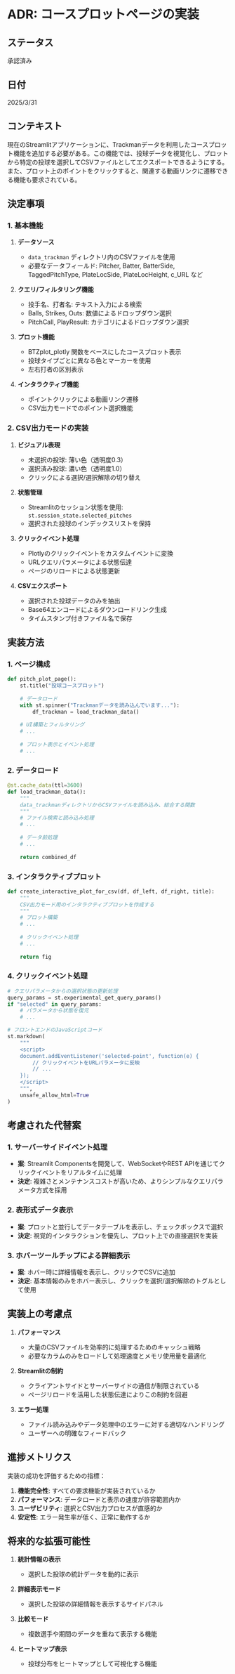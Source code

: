 # ADR: コースプロットページの実装

## ステータス

承認済み

## 日付

2025/3/31

## コンテキスト

現在のStreamlitアプリケーションに、Trackmanデータを利用したコースプロット機能を追加する必要がある。この機能では、投球データを視覚化し、プロットから特定の投球を選択してCSVファイルとしてエクスポートできるようにする。また、プロット上のポイントをクリックすると、関連する動画リンクに遷移できる機能も要求されている。

## 決定事項

### 1. 基本機能

1. **データソース**
   - `data_trackman` ディレクトリ内のCSVファイルを使用
   - 必要なデータフィールド: Pitcher, Batter, BatterSide, TaggedPitchType, PlateLocSide, PlateLocHeight, c_URL など

2. **クエリ/フィルタリング機能**
   - 投手名、打者名: テキスト入力による検索
   - Balls, Strikes, Outs: 数値によるドロップダウン選択
   - PitchCall, PlayResult: カテゴリによるドロップダウン選択

3. **プロット機能**
   - BTZplot_plotly 関数をベースにしたコースプロット表示
   - 投球タイプごとに異なる色とマーカーを使用
   - 左右打者の区別表示

4. **インタラクティブ機能**
   - ポイントクリックによる動画リンク遷移
   - CSV出力モードでのポイント選択機能

### 2. CSV出力モードの実装

1. **ビジュアル表現**
   - 未選択の投球: 薄い色（透明度0.3）
   - 選択済み投球: 濃い色（透明度1.0）
   - クリックによる選択/選択解除の切り替え

2. **状態管理**
   - Streamlitのセッション状態を使用: `st.session_state.selected_pitches`
   - 選択された投球のインデックスリストを保持

3. **クリックイベント処理**
   - Plotlyのクリックイベントをカスタムイベントに変換
   - URLクエリパラメータによる状態伝達
   - ページのリロードによる状態更新

4. **CSVエクスポート**
   - 選択された投球データのみを抽出
   - Base64エンコードによるダウンロードリンク生成
   - タイムスタンプ付きファイル名で保存

## 実装方法

### 1. ページ構成

```python
def pitch_plot_page():
    st.title("投球コースプロット")
    
    # データロード
    with st.spinner("Trackmanデータを読み込んでいます..."):
        df_trackman = load_trackman_data()
    
    # UI構築とフィルタリング
    # ...
    
    # プロット表示とイベント処理
    # ...
```

### 2. データロード

```python
@st.cache_data(ttl=3600)
def load_trackman_data():
    """
    data_trackmanディレクトリからCSVファイルを読み込み、結合する関数
    """
    # ファイル検索と読み込み処理
    # ...
    
    # データ前処理
    # ...
    
    return combined_df
```

### 3. インタラクティブプロット

```python
def create_interactive_plot_for_csv(df, df_left, df_right, title):
    """
    CSV出力モード用のインタラクティブプロットを作成する
    """
    # プロット構築
    # ...
    
    # クリックイベント処理
    # ...
    
    return fig
```

### 4. クリックイベント処理

```python
# クエリパラメータからの選択状態の更新処理
query_params = st.experimental_get_query_params()
if "selected" in query_params:
    # パラメータから状態を復元
    # ...

# フロントエンドのJavaScriptコード
st.markdown(
    """
    <script>
    document.addEventListener('selected-point', function(e) {
        // クリックイベントをURLパラメータに反映
        // ...
    });
    </script>
    """,
    unsafe_allow_html=True
)
```

## 考慮された代替案

### 1. サーバーサイドイベント処理

- **案**: Streamlit Componentsを開発して、WebSocketやREST APIを通じてクリックイベントをリアルタイムに処理
- **決定**: 複雑さとメンテナンスコストが高いため、よりシンプルなクエリパラメータ方式を採用

### 2. 表形式データ表示

- **案**: プロットと並行してデータテーブルを表示し、チェックボックスで選択
- **決定**: 視覚的インタラクションを優先し、プロット上での直接選択を実装

### 3. ホバーツールチップによる詳細表示

- **案**: ホバー時に詳細情報を表示し、クリックでCSVに追加
- **決定**: 基本情報のみをホバー表示し、クリックを選択/選択解除のトグルとして使用

## 実装上の考慮点

1. **パフォーマンス**
   - 大量のCSVファイルを効率的に処理するためのキャッシュ戦略
   - 必要なカラムのみをロードして処理速度とメモリ使用量を最適化

2. **Streamlitの制約**
   - クライアントサイドとサーバーサイドの通信が制限されている
   - ページリロードを活用した状態伝達によりこの制約を回避

3. **エラー処理**
   - ファイル読み込みやデータ処理中のエラーに対する適切なハンドリング
   - ユーザーへの明確なフィードバック

## 進捗メトリクス

実装の成功を評価するための指標：

1. **機能完全性**: すべての要求機能が実装されているか
2. **パフォーマンス**: データロードと表示の速度が許容範囲内か
3. **ユーザビリティ**: 選択とCSV出力プロセスが直感的か
4. **安定性**: エラー発生率が低く、正常に動作するか

## 将来的な拡張可能性

1. **統計情報の表示**
   - 選択した投球の統計データを動的に表示

2. **詳細表示モード**
   - 選択した投球の詳細情報を表示するサイドパネル

3. **比較モード**
   - 複数選手や期間のデータを重ねて表示する機能

4. **ヒートマップ表示**
   - 投球分布をヒートマップとして可視化する機能
